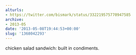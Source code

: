 ```yaml
---
alturls:
- https://twitter.com/bismark/status/332219575770947585
archive:
- 2013-05
date: '2013-05-08T19:44:53+00:00'
slug: '1368042293'
---
```


chicken salad sandwich: built in condiments.


